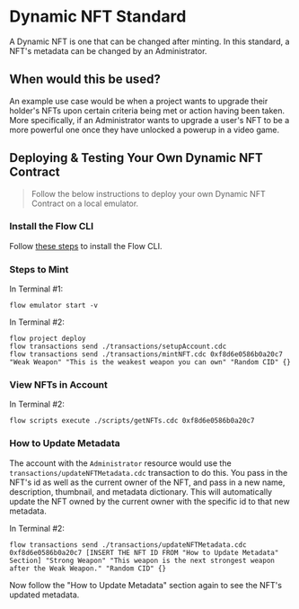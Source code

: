# Dynamic NFT Standard

A Dynamic NFT is one that can be changed after minting. In this standard, a NFT's metadata can be changed by an Administrator.

## When would this be used?

An example use case would be when a project wants to upgrade their holder's NFTs upon certain criteria being met or action having been taken. More specifically, if an Administrator wants to upgrade a user's NFT to be a more powerful one once they have unlocked a powerup in a video game.

## Deploying & Testing Your Own Dynamic NFT Contract

> Follow the below instructions to deploy your own Dynamic NFT Contract on a local emulator.

### Install the Flow CLI

Follow [these steps](https://developers.flow.com/tools/flow-cli/install) to install the Flow CLI.

### Steps to Mint

In Terminal #1: 

```
flow emulator start -v
```

In Terminal #2:

```
flow project deploy
flow transactions send ./transactions/setupAccount.cdc
flow transactions send ./transactions/mintNFT.cdc 0xf8d6e0586b0a20c7 "Weak Weapon" "This is the weakest weapon you can own" "Random CID" {}
```

### View NFTs in Account

In Terminal #2:

```
flow scripts execute ./scripts/getNFTs.cdc 0xf8d6e0586b0a20c7
```

### How to Update Metadata

The account with the `Administrator` resource would use the `transactions/updateNFTMetadata.cdc` transaction to do this. You pass in the NFT's id as well as the current owner of the NFT, and pass in a new name, description, thumbnail, and metadata dictionary. This will automatically update the NFT owned by the current owner with the specific id to that new metadata.

In Terminal #2:

```
flow transactions send ./transactions/updateNFTMetadata.cdc 0xf8d6e0586b0a20c7 [INSERT THE NFT ID FROM "How to Update Metadata" Section] "Strong Weapon" "This weapon is the next strongest weapon after the Weak Weapon." "Random CID" {}
```

Now follow the "How to Update Metadata" section again to see the NFT's updated metadata.